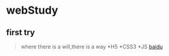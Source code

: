 # webStudy
## first try
> where there is a will,there is a way
*H5
*CSS3
*JS
[baidu](https://www.baidu.com)

